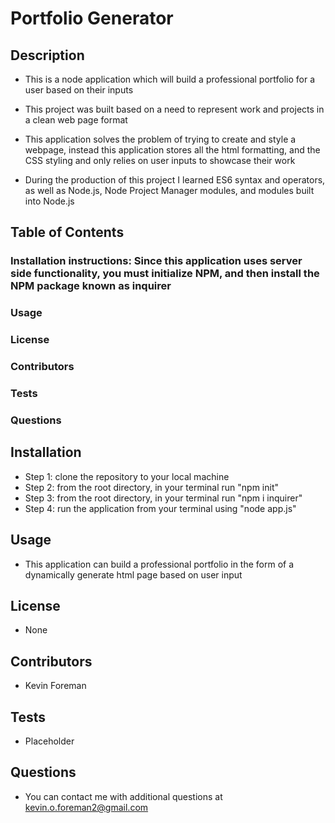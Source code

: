 # Portfolio Generator

## Description
* This is a node application which will build a professional portfolio for a user based on their inputs

* This project was built based on a need to represent work and projects in a clean web page format
* This application solves the problem of trying to create and style a webpage, instead this application stores all the html formatting, and the CSS styling and only relies on user inputs to showcase their work
* During the production of this project I learned ES6 syntax and operators, as well as Node.js, Node Project Manager modules, and modules built into Node.js

## Table of Contents
### Installation instructions: Since this application uses server side functionality, you must initialize NPM, and then install the NPM package known as inquirer
### Usage
### License
### Contributors
### Tests
### Questions

## Installation
* Step 1: clone the repository to your local machine
* Step 2: from the root directory, in your terminal run "npm init"
* Step 3: from the root directory, in your terminal run "npm i inquirer"
* Step 4: run the application from your terminal using "node app.js"

## Usage
* This application can build a professional portfolio in the form of a dynamically generate html page based on user input

## License
* None

## Contributors
* Kevin Foreman

## Tests
* Placeholder

## Questions
* You can contact me with additional questions at kevin.o.foreman2@gmail.com

